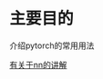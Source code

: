 # 主要目的
介绍pytorch的常用用法

[有关于nn的讲解](https://github.com/BeGentleman/Machine_Learning/blob/main/pytorch/torch_nn_use.py)
